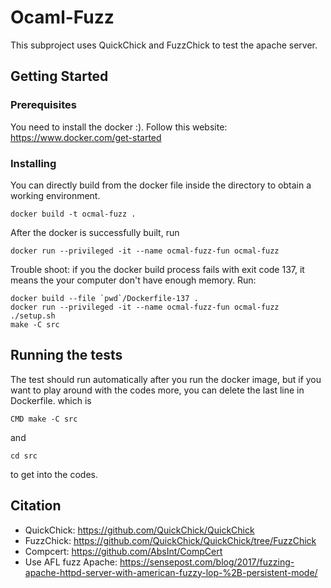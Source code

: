 # Ocaml-Fuzz

This subproject uses QuickChick and FuzzChick to test the apache server.

## Getting Started


### Prerequisites


You need to install the docker :).
Follow this website: https://www.docker.com/get-started

### Installing

You can directly build from the docker file inside the directory to obtain a working environment.

```
docker build -t ocmal-fuzz .
```
After the docker is successfully built, run

```
docker run --privileged -it --name ocmal-fuzz-fun ocmal-fuzz
```

Trouble shoot: if you the docker build process fails with exit code 137, it means the your computer don't have enough memory. Run:
```
docker build --file `pwd`/Dockerfile-137 .
docker run --privileged -it --name ocmal-fuzz-fun ocmal-fuzz
./setup.sh
make -C src
```

## Running the tests

The test should run automatically after you run the docker image, but if you want to play around with the codes more, you can delete the last line in Dockerfile. which is

```
CMD make -C src
```

and
```
cd src
```
to get into the codes.

## Citation

* QuickChick: https://github.com/QuickChick/QuickChick
* FuzzChick: https://github.com/QuickChick/QuickChick/tree/FuzzChick
* Compcert: https://github.com/AbsInt/CompCert
* Use AFL fuzz Apache: https://sensepost.com/blog/2017/fuzzing-apache-httpd-server-with-american-fuzzy-lop-%2B-persistent-mode/
